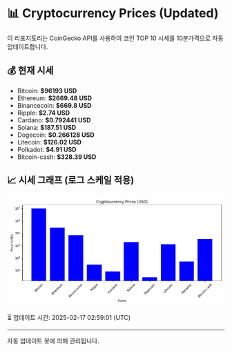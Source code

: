 
# 📊 Cryptocurrency Prices (Updated)

이 리포지토리는 CoinGecko API를 사용하여 코인 TOP 10 시세를 10분가격으로 자동 업데이트합니다.

## 💰 현재 시세
- Bitcoin: **$96193 USD**
- Ethereum: **$2669.48 USD**
- Binancecoin: **$669.8 USD**
- Ripple: **$2.74 USD**
- Cardano: **$0.792441 USD**
- Solana: **$187.51 USD**
- Dogecoin: **$0.266128 USD**
- Litecoin: **$126.02 USD**
- Polkadot: **$4.91 USD**
- Bitcoin-cash: **$328.39 USD**

## 📈 시세 그래프 (로그 스케일 적용)
![Crypto Prices](crypto_prices.png)

⏳ 업데이트 시간: 2025-02-17 02:59:01 (UTC)

---
자동 업데이트 봇에 의해 관리됩니다.
